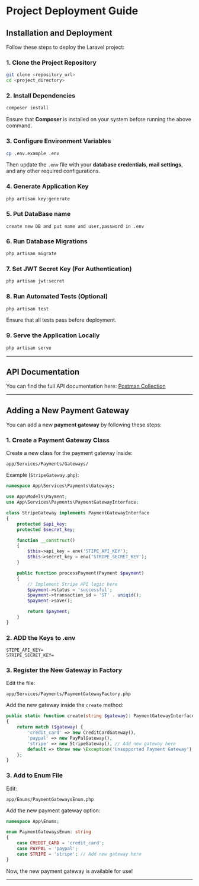 # **Project Deployment Guide**

## **Installation and Deployment**

Follow these steps to deploy the Laravel project:

### **1. Clone the Project Repository**
```bash
git clone <repository_url>
cd <project_directory>
```

### **2. Install Dependencies**
```bash
composer install
```
Ensure that **Composer** is installed on your system before running the above command.

### **3. Configure Environment Variables**
```bash
cp .env.example .env
```
Then update the `.env` file with your **database credentials**, **mail settings**, and any other required configurations.

### **4. Generate Application Key**
```bash
php artisan key:generate
```
### **5. Put DataBase name**
```
create new DB and put name and user,password in .env
```

### **6. Run Database Migrations**
```bash
php artisan migrate
```



### **7. Set JWT Secret Key** (For Authentication)
```bash
php artisan jwt:secret
```

### **8. Run Automated Tests (Optional)**
```bash
php artisan test
```
Ensure that all tests pass before deployment.

### **9. Serve the Application Locally**
```bash
php artisan serve
```
---

## **API Documentation**

You can find the full API documentation here:
[Postman Collection](https://documenter.getpostman.com/view/31707821/2sAYX3q3Ut)

---

## **Adding a New Payment Gateway**

You can add a new **payment gateway** by following these steps:

### **1. Create a Payment Gateway Class**
Create a new class for the payment gateway inside:
```
app/Services/Payments/Gateways/
```
Example (`StripeGateway.php`):
```php
namespace App\Services\Payments\Gateways;

use App\Models\Payment;
use App\Services\Payments\PaymentGatewayInterface;

class StripeGateway implements PaymentGatewayInterface
{
    protected $api_key;
    protected $secret_key;

    function __construct()
    {
        $this->api_key = env('STIPE_API_KEY');
        $this->secret_key = env('STRIPE_SECRET_KEY');
    }

    public function processPayment(Payment $payment)
    {
        // Implement Stripe API logic here
        $payment->status = 'successful';
        $payment->transaction_id = 'ST' . uniqid();
        $payment->save();

        return $payment;
    }
}
```
### **2. ADD the Keys to .env**
```
STIPE_API_KEY=
STRIPE_SECRET_KEY=
```
### **3. Register the New Gateway in Factory**
Edit the file:
```
app/Services/Payments/PaymentGatewayFactory.php
```
Add the new gateway inside the `create` method:
```php
public static function create(string $gateway): PaymentGatewayInterface
{
    return match ($gateway) {
        'credit_card' => new CreditCardGateway(),
        'paypal' => new PayPalGateway(),
        'stripe' => new StripeGateway(), // Add new gateway here
        default => throw new \Exception('Unsupported Payment Gateway'),
    };
}
```

### **3. Add to Enum File**
Edit:
```
app/Enums/PaymentGatewaysEnum.php
```
Add the new payment gateway option:
```php
namespace App\Enums;

enum PaymentGatewaysEnum: string
{
    case CREDIT_CARD = 'credit_card';
    case PAYPAL = 'paypal';
    case STRIPE = 'stripe'; // Add new gateway here
}
```

Now, the new payment gateway is available for use!

---


